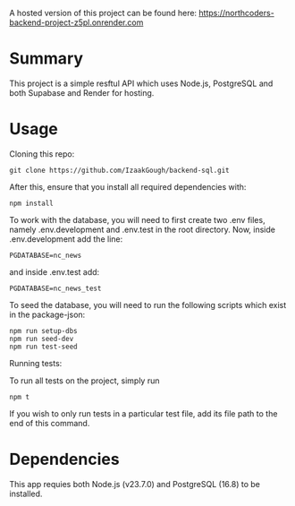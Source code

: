 
A hosted version of this project can be found here: https://northcoders-backend-project-z5pl.onrender.com

# Summary

This project is a simple resftul API which uses Node.js, PostgreSQL and both Supabase and Render for hosting.
# Usage

Cloning this repo:

    git clone https://github.com/IzaakGough/backend-sql.git 

After this, ensure that you install all required dependencies with: 

    npm install 

To work with the database, you will need to first create two .env files, namely .env.development and .env.test in the root directory.
Now, inside .env.development add the line:

    PGDATABASE=nc_news

and inside .env.test add:

    PGDATABASE=nc_news_test

To seed the database, you will need to run the following scripts which exist in the package-json:

    npm run setup-dbs
    npm run seed-dev
    npm run test-seed


Running tests:

To run all tests on the project, simply run

    npm t

If you wish to only run tests in a particular test file, add its file path to the end of this command.


# Dependencies

This app requies both Node.js (v23.7.0) and PostgreSQL (16.8) to be installed.



















